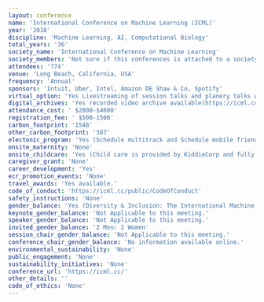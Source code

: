 ```yaml
---
layout: conference 
name: 'International Conference on Machine Learning (ICML)'
year: '2018'
discipline: 'Machine Learning, AI, Computational Biology'
total_years: '36'
society_name: 'International Conference on Machine Learning'
society_members: 'Not sure if this conferences is attached to a society'
attendees: '774'
venue: 'Long Beach, California, USA'
frequency: 'Annual'
sponsors: 'Intuit, Uber, Intel, Amazon DE Shaw & Co, Spotify'
virtual_option: 'Yes Livestreaming of session talks and planery talks was done on Facebook'
digital_archives: 'Yes recorded video archive available(https://icml.cc/Conferences/2019/Videos)'
attendance_cost: ' $2000-$4000'
registration_fee: ' $500-1500'
carbon_footprint: '1548'
other_carbon_footprint: '387'
electonic_program: 'Yes (Schedule multitrack and Schedule mobile friendly program books).'
onsite_maternity: 'None'
onsite_childcare: 'Yes (Child care is provided by KiddieCorp and fully sponsored. The program is for children ages 6 months through 12 years old and will be located at the Congress Center. Snacks and water will be provided. Medication (including sunscreen) will NOT be administered by KiddieCorp management or staff. Register early as availability is limited and handled on a first-come, first-served basis. KiddieCorp must receive the registration form to hold any advance reservations. You are also welcome to register on-site, however, there is no guarantee and it is not recommended. Children under the age of 14 must be accompanied by an adult at all times and are limited to the common areas and the sponsor hall. Strollers are permitted in common areas and in the sponsor hall, but only if there is a child in the stroller at all times. Children 14 years and older shall purchase a registration at the student rate. Parents and/or authorized guardians are responsible for students attending the conference. ICML assumes no more responsibilities for the students than any other attendees at the conference. Rules on children being allowed into areas where alcohol is being served will depend on the conference venue rules and security hired to manage the event.)'
caregiver_grant: 'None'
career_development: 'Yes'
ecr_promotion_events: 'None'
travel_awards: 'Yes available.'
code_of_conduct: 'https://icml.cc/public/CodeOfConduct'
safety_instructions: 'None'
gender_balance: 'Yes (Diversity & Inclusion: The International Machine Learning Conference is taking seriously questions of diversity, equity, and inclusion in our conference. Our efforts are building on several grassroots efforts from the Women in Machine Learning, Black in AI, Queer in AI, Jews in AI, {Dis}abilities in AI, and LatinX in AI.  ICML is working to expand these efforts to make the conference as welcoming as possible to all. In addition to hosting diversity-related events, the conference is also making and considering structural changes. These include a new Code of Conduct introduced in 2018. We are actively working to make the conference event itself more inclusive, including supporting childcare, nursing mothers, attendees with disabilities, and gender inclusive measures.  We are also exploring options with the venue and caterers to ensure that everyone can have a positive, equitable conference experience.)'
keynote_gender_balance: 'Not Applicable to this meeting.'
speaker_gender_balance: 'Not Applicable to this meeting.'
invited_gender_balance: '2 Men: 2 Women'
session_chair_gender_balance: 'Not Applicable to this meeting.'
conference_chair_gender_balance: 'No information available online.'
environmental_sustainability: 'None'
public_engagement: 'None'
sustainability_initiatives: 'None'
conference_url: 'https://icml.cc/'
other_details: ''
code_of_ethics: 'None'
---
```

